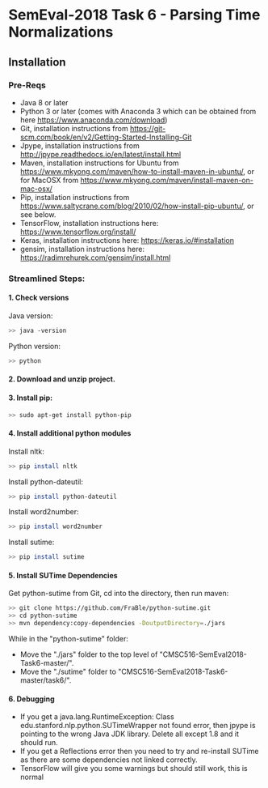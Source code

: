 # SemEval-2018 Task 6 - Parsing Time Normalizations

## Installation

### Pre-Reqs
- Java 8 or later
- Python 3 or later (comes with Anaconda 3 which can be obtained from here <https://www.anaconda.com/download>)
- Git, installation instructions from <https://git-scm.com/book/en/v2/Getting-Started-Installing-Git>
- Jpype, installation instructions from <http://jpype.readthedocs.io/en/latest/install.html>
- Maven, installation instructions for Ubuntu from <https://www.mkyong.com/maven/how-to-install-maven-in-ubuntu/>, or for MacOSX from <https://www.mkyong.com/maven/install-maven-on-mac-osx/>
- Pip, installation instructions from <https://www.saltycrane.com/blog/2010/02/how-install-pip-ubuntu/>, or see below.
- TensorFlow, installation instructions here: <https://www.tensorflow.org/install/>
- Keras, installation instructions here: <https://keras.io/#installation>
- gensim, installation instructions here: <https://radimrehurek.com/gensim/install.html>

### Streamlined Steps:

#### 1. Check versions
Java version:
``` bash
>> java -version
```

Python version:
``` bash
>> python
```

#### 2. Download and unzip project.

#### 3. Install pip:
``` bash
>> sudo apt-get install python-pip
```

#### 4. Install additional python modules
Install nltk:
``` bash
>> pip install nltk
```

Install python-dateutil:
``` bash
>> pip install python-dateutil
```

Install word2number:
``` bash
>> pip install word2number
```

Install sutime:
``` bash
>> pip install sutime
```

#### 5. Install SUTime Dependencies
Get python-sutime from Git, cd into the directory, then run maven:
``` bash
>> git clone https://github.com/FraBle/python-sutime.git
>> cd python-sutime
>> mvn dependency:copy-dependencies -DoutputDirectory=./jars
```

While in the "python-sutime" folder:
* Move the "./jars" folder to the top level of "CMSC516-SemEval2018-Task6-master/".
* Move the "./sutime" folder to "CMSC516-SemEval2018-Task6-master/task6/".

#### 6. Debugging

* If you get a java.lang.RuntimeException: Class edu.stanford.nlp.python.SUTimeWrapper not found error, then jpype is
pointing to the wrong Java JDK library.  Delete all except 1.8 and it should run.
* If you get a Reflections error then you need to try and re-install SUTime as there are some dependencies not linked correctly.
* TensorFlow will give you some warnings but should still work, this is normal

